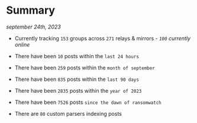 
# Summary
_september 24th, 2023_

- Currently tracking `153` groups across `271` relays & mirrors - _`100` currently online_

- There have been `10` posts within the `last 24 hours`

- There have been `259` posts within the `month of september`

- There have been `835` posts within the `last 90 days`

- There have been `2835` posts within the `year of 2023`

- There have been `7526` posts `since the dawn of ransomwatch`

- There are `80` custom parsers indexing posts
